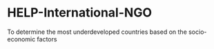 # HELP-International-NGO
To determine the most underdeveloped countries based on the socio-economic factors
